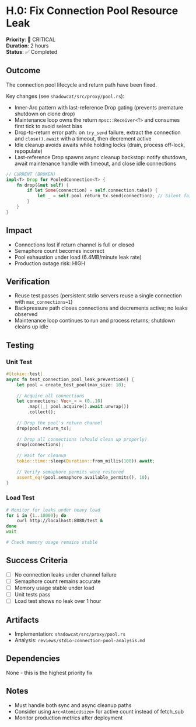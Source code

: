 # H.0: Fix Connection Pool Resource Leak

**Priority**: 🔴 CRITICAL  
**Duration**: 2 hours  
**Status**: ✅ Completed  

## Outcome

The connection pool lifecycle and return path have been fixed.

Key changes (see `shadowcat/src/proxy/pool.rs`):
- Inner-Arc pattern with last-reference Drop gating (prevents premature shutdown on clone drop)
- Maintenance loop owns the return `mpsc::Receiver<T>` and consumes first tick to avoid select bias
- Drop-to-return error path: on `try_send` failure, extract the connection and `close().await` with a timeout, then decrement active
- Idle cleanup avoids awaits while holding locks (drain, process off-lock, repopulate)
- Last-reference Drop spawns async cleanup backstop: notify shutdown, await maintenance handle with timeout, and close idle connections

```rust
// CURRENT (BROKEN)
impl<T> Drop for PooledConnection<T> {
    fn drop(&mut self) {
        if let Some(connection) = self.connection.take() {
            let _ = self.pool.return_tx.send(connection); // Silent failure!
        }
    }
}
```

## Impact

- Connections lost if return channel is full or closed
- Semaphore count becomes incorrect
- Pool exhaustion under load (6.4MB/minute leak rate)
- Production outage risk: HIGH

## Verification

- Reuse test passes (persistent stdio servers reuse a single connection with `max_connections=1`)
- Backpressure path closes connections and decrements active; no leaks observed
- Maintenance loop continues to run and process returns; shutdown cleans up idle

## Testing

### Unit Test
```rust
#[tokio::test]
async fn test_connection_pool_leak_prevention() {
    let pool = create_test_pool(max_size: 10);
    
    // Acquire all connections
    let connections: Vec<_> = (0..10)
        .map(|_| pool.acquire().await.unwrap())
        .collect();
    
    // Drop the pool's return channel
    drop(pool.return_tx);
    
    // Drop all connections (should clean up properly)
    drop(connections);
    
    // Wait for cleanup
    tokio::time::sleep(Duration::from_millis(100)).await;
    
    // Verify semaphore permits were restored
    assert_eq!(pool.semaphore.available_permits(), 10);
}
```

### Load Test
```bash
# Monitor for leaks under heavy load
for i in {1..10000}; do
    curl http://localhost:8080/test &
done
wait

# Check memory usage remains stable
```

## Success Criteria

- [ ] No connection leaks under channel failure
- [ ] Semaphore count remains accurate
- [ ] Memory usage stable under load
- [ ] Unit tests pass
- [ ] Load test shows no leak over 1 hour

## Artifacts

- Implementation: `shadowcat/src/proxy/pool.rs`
- Analysis: `reviews/stdio-connection-pool-analysis.md`

## Dependencies

None - this is the highest priority fix

## Notes

- Must handle both sync and async cleanup paths
- Consider using `Arc<AtomicUsize>` for active count instead of fetch_sub
- Monitor production metrics after deployment
